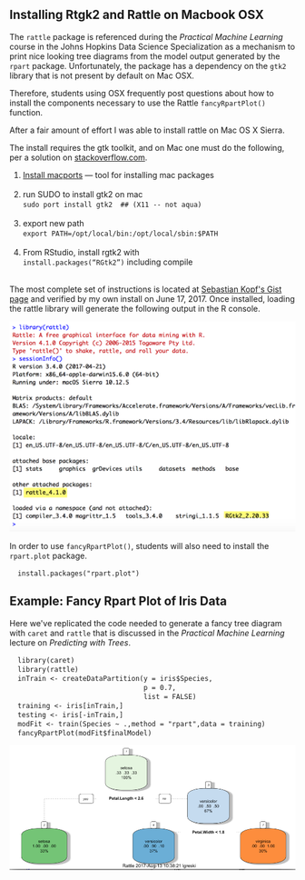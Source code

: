 ## Installing Rtgk2 and Rattle on Macbook OSX

The `rattle` package is referenced during the *Practical Machine Learning* course in the Johns Hopkins Data Science Specialization as a mechanism to print nice looking tree diagrams from the model output generated by the `rpart` package. Unfortunately, the package has a dependency on the `gtk2` library that is not present by default on Mac OSX.

Therefore, students using OSX frequently post questions about how to install the components necessary to use the Rattle `fancyRpartPlot()` function.

After a fair amount of effort I was able to install rattle on Mac OS X Sierra.

The install requires the gtk toolkit, and on Mac one must do the following, per a solution on [stackoverflow.com](https://stackoverflow.com/questions/15868860/r-3-0-and-gtk-rgtk2-error).  

1. [Install macports](https://www.macports.org/install.php) — tool for installing mac packages <br><br>
2. run SUDO to install gtk2 on mac<br> `sudo port install gtk2  ## (X11 -- not aqua)`<br><br>
3. export new path <br>`export PATH=/opt/local/bin:/opt/local/sbin:$PATH`<br><br>
4. From RStudio, install rgtk2 with<br> `install.packages(“RGtk2”)` including compile<br><br>

The most complete set of instructions is located at [Sebastian Kopf's Gist page](https://gist.github.com/sebkopf/9405675) and verified by my own install on June 17, 2017. Once installed, loading the rattle library will generate the following output in the R console.

<img src="./images/pml-installingRattleOnMacOSX01.png">

In order to use `fancyRpartPlot()`, students will also need to install the `rpart.plot` package.

      install.packages("rpart.plot")

## Example: Fancy Rpart Plot of Iris Data

Here we've replicated the code needed to generate a fancy tree diagram with `caret` and `rattle` that is discussed in the *Practical Machine Learning* lecture on *Predicting with Trees*.

      library(caret)
      library(rattle)
      inTrain <- createDataPartition(y = iris$Species,
                                     p = 0.7,
                                     list = FALSE)
      training <- iris[inTrain,]
      testing <- iris[-inTrain,]
      modFit <- train(Species ~ .,method = "rpart",data = training)
      fancyRpartPlot(modFit$finalModel)

<img src="./images/pml-installingRattleOnMacOSX02.png">
